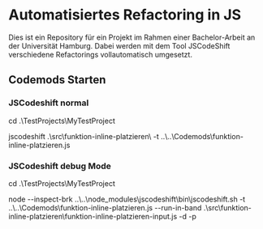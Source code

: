 # Automatisiertes Refactoring in JS
Dies ist ein Repository für ein Projekt im Rahmen einer Bachelor-Arbeit an der Universität Hamburg. Dabei werden mit dem Tool JSCodeShift verschiedene Refactorings vollautomatisch umgesetzt.

## Codemods Starten
### JSCodeshift normal

  cd .\TestProjects\MyTestProject
  
  jscodeshift .\src\funktion-inline-platzieren\ -t ..&#92;..&#92;Codemods\funktion-inline-platzieren.js

### JSCodeshift debug Mode

  cd .\TestProjects\MyTestProject 
  
  node --inspect-brk ..&#92;..&#92;node_modules&#92;jscodeshift\bin\jscodeshift.sh -t ..&#92;..&#92;Codemods\funktion-inline-platzieren.js --run-in-band .\src\funktion-inline-platzieren\funktion-inline-platzieren-input.js -d -p

